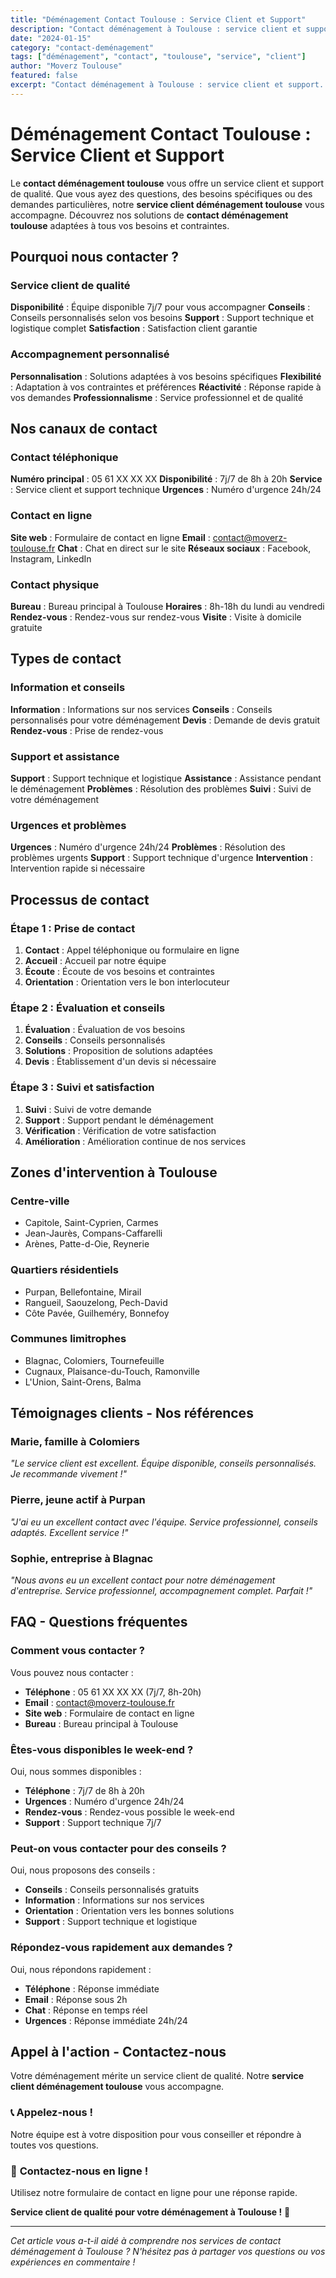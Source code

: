 ```yaml
---
title: "Déménagement Contact Toulouse : Service Client et Support"
description: "Contact déménagement à Toulouse : service client et support. Équipe disponible, conseils personnalisés, accompagnement complet. Contactez-nous."
date: "2024-01-15"
category: "contact-deménagement"
tags: ["déménagement", "contact", "toulouse", "service", "client"]
author: "Moverz Toulouse"
featured: false
excerpt: "Contact déménagement à Toulouse : service client et support. Équipe disponible, conseils personnalisés, accompagnement complet."
---
```


# Déménagement Contact Toulouse : Service Client et Support

Le **contact déménagement toulouse** vous offre un service client et support de qualité. Que vous ayez des questions, des besoins spécifiques ou des demandes particulières, notre **service client déménagement toulouse** vous accompagne. Découvrez nos solutions de **contact déménagement toulouse** adaptées à tous vos besoins et contraintes.

## Pourquoi nous contacter ?

### Service client de qualité

**Disponibilité** : Équipe disponible 7j/7 pour vous accompagner
**Conseils** : Conseils personnalisés selon vos besoins
**Support** : Support technique et logistique complet
**Satisfaction** : Satisfaction client garantie

### Accompagnement personnalisé

**Personnalisation** : Solutions adaptées à vos besoins spécifiques
**Flexibilité** : Adaptation à vos contraintes et préférences
**Réactivité** : Réponse rapide à vos demandes
**Professionnalisme** : Service professionnel et de qualité

## Nos canaux de contact

### Contact téléphonique

**Numéro principal** : 05 61 XX XX XX
**Disponibilité** : 7j/7 de 8h à 20h
**Service** : Service client et support technique
**Urgences** : Numéro d'urgence 24h/24

### Contact en ligne

**Site web** : Formulaire de contact en ligne
**Email** : contact@moverz-toulouse.fr
**Chat** : Chat en direct sur le site
**Réseaux sociaux** : Facebook, Instagram, LinkedIn

### Contact physique

**Bureau** : Bureau principal à Toulouse
**Horaires** : 8h-18h du lundi au vendredi
**Rendez-vous** : Rendez-vous sur rendez-vous
**Visite** : Visite à domicile gratuite

## Types de contact

### Information et conseils

**Information** : Informations sur nos services
**Conseils** : Conseils personnalisés pour votre déménagement
**Devis** : Demande de devis gratuit
**Rendez-vous** : Prise de rendez-vous

### Support et assistance

**Support** : Support technique et logistique
**Assistance** : Assistance pendant le déménagement
**Problèmes** : Résolution des problèmes
**Suivi** : Suivi de votre déménagement

### Urgences et problèmes

**Urgences** : Numéro d'urgence 24h/24
**Problèmes** : Résolution des problèmes urgents
**Support** : Support technique d'urgence
**Intervention** : Intervention rapide si nécessaire

## Processus de contact

### Étape 1 : Prise de contact

1. **Contact** : Appel téléphonique ou formulaire en ligne
2. **Accueil** : Accueil par notre équipe
3. **Écoute** : Écoute de vos besoins et contraintes
4. **Orientation** : Orientation vers le bon interlocuteur

### Étape 2 : Évaluation et conseils

1. **Évaluation** : Évaluation de vos besoins
2. **Conseils** : Conseils personnalisés
3. **Solutions** : Proposition de solutions adaptées
4. **Devis** : Établissement d'un devis si nécessaire

### Étape 3 : Suivi et satisfaction

1. **Suivi** : Suivi de votre demande
2. **Support** : Support pendant le déménagement
3. **Vérification** : Vérification de votre satisfaction
4. **Amélioration** : Amélioration continue de nos services

## Zones d'intervention à Toulouse

### Centre-ville
- Capitole, Saint-Cyprien, Carmes
- Jean-Jaurès, Compans-Caffarelli
- Arènes, Patte-d-Oie, Reynerie

### Quartiers résidentiels
- Purpan, Bellefontaine, Mirail
- Rangueil, Saouzelong, Pech-David
- Côte Pavée, Guilheméry, Bonnefoy

### Communes limitrophes
- Blagnac, Colomiers, Tournefeuille
- Cugnaux, Plaisance-du-Touch, Ramonville
- L'Union, Saint-Orens, Balma

## Témoignages clients - Nos références

### Marie, famille à Colomiers
*"Le service client est excellent. Équipe disponible, conseils personnalisés. Je recommande vivement !"*

### Pierre, jeune actif à Purpan
*"J'ai eu un excellent contact avec l'équipe. Service professionnel, conseils adaptés. Excellent service !"*

### Sophie, entreprise à Blagnac
*"Nous avons eu un excellent contact pour notre déménagement d'entreprise. Service professionnel, accompagnement complet. Parfait !"*

## FAQ - Questions fréquentes

### Comment vous contacter ?

Vous pouvez nous contacter :
- **Téléphone** : 05 61 XX XX XX (7j/7, 8h-20h)
- **Email** : contact@moverz-toulouse.fr
- **Site web** : Formulaire de contact en ligne
- **Bureau** : Bureau principal à Toulouse

### Êtes-vous disponibles le week-end ?

Oui, nous sommes disponibles :
- **Téléphone** : 7j/7 de 8h à 20h
- **Urgences** : Numéro d'urgence 24h/24
- **Rendez-vous** : Rendez-vous possible le week-end
- **Support** : Support technique 7j/7

### Peut-on vous contacter pour des conseils ?

Oui, nous proposons des conseils :
- **Conseils** : Conseils personnalisés gratuits
- **Information** : Informations sur nos services
- **Orientation** : Orientation vers les bonnes solutions
- **Support** : Support technique et logistique

### Répondez-vous rapidement aux demandes ?

Oui, nous répondons rapidement :
- **Téléphone** : Réponse immédiate
- **Email** : Réponse sous 2h
- **Chat** : Réponse en temps réel
- **Urgences** : Réponse immédiate 24h/24

## Appel à l'action - Contactez-nous

Votre déménagement mérite un service client de qualité. Notre **service client déménagement toulouse** vous accompagne.

### 📞 **Appelez-nous !**

Notre équipe est à votre disposition pour vous conseiller et répondre à toutes vos questions.

### 💬 **Contactez-nous en ligne !**

Utilisez notre formulaire de contact en ligne pour une réponse rapide.

**Service client de qualité pour votre déménagement à Toulouse !** 🚚

---

*Cet article vous a-t-il aidé à comprendre nos services de contact déménagement à Toulouse ? N'hésitez pas à partager vos questions ou vos expériences en commentaire !*

